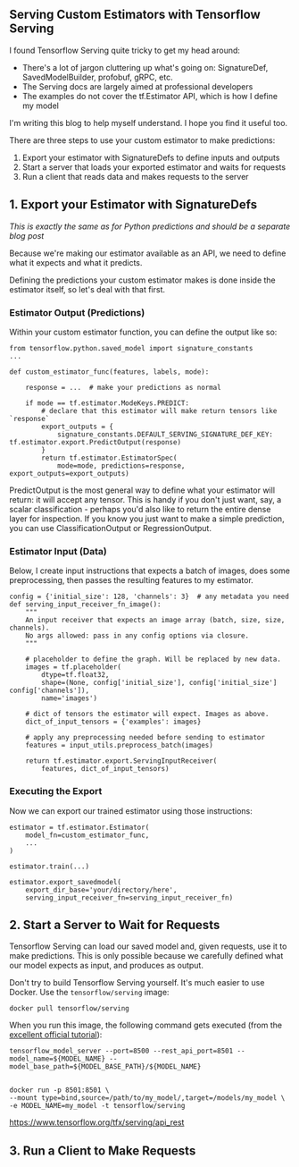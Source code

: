 ## Serving Custom Estimators with Tensorflow Serving

I found Tensorflow Serving quite tricky to get my head around:
-  There's a lot of jargon cluttering up what's going on: SignatureDef, SavedModelBuilder, profobuf, gRPC, etc.
- The Serving docs are largely aimed at professional developers
- The examples do not cover the tf.Estimator API, which is how I define my model

I'm writing this blog to help myself understand. I hope you find it useful too.

There are three steps to use your custom estimator to make predictions:
1. Export your estimator with SignatureDefs to define inputs and outputs
2. Start a server that loads your exported estimator and waits for requests
3. Run a client that reads data and makes requests to the server

## 1. Export your Estimator with SignatureDefs

*This is exactly the same as for Python predictions and should be a separate blog post*

Because we're making our estimator available as an API, we need to define what it expects and what it predicts.

Defining the predictions your custom estimator makes is done inside the estimator itself, so let's deal with that first.

### Estimator Output (Predictions)

Within your custom estimator function, you can define the output like so:

    from tensorflow.python.saved_model import signature_constants
    ...

    def custom_estimator_func(features, labels, mode):

        response = ...  # make your predictions as normal

        if mode == tf.estimator.ModeKeys.PREDICT:
            # declare that this estimator will make return tensors like `response`
            export_outputs = {
                signature_constants.DEFAULT_SERVING_SIGNATURE_DEF_KEY: tf.estimator.export.PredictOutput(response)
            }
            return tf.estimator.EstimatorSpec(
                mode=mode, predictions=response, export_outputs=export_outputs)

PredictOutput is the most general way to define what your estimator will return: it will accept any tensor. This is handy if you don't just want, say, a scalar classification - perhaps you'd also like to return the entire dense layer for inspection. If you know you just want to make a simple prediction, you can use ClassificationOutput or RegressionOutput.


### Estimator Input (Data)


Below, I create input instructions that expects a batch of images, does some preprocessing, then passes the resulting features to my estimator.

    config = {'initial_size': 128, 'channels': 3}  # any metadata you need
    def serving_input_receiver_fn_image(): 
        """
        An input receiver that expects an image array (batch, size, size, channels).
        No args allowed: pass in any config options via closure.
        """

        # placeholder to define the graph. Will be replaced by new data.
        images = tf.placeholder(
            dtype=tf.float32,
            shape=(None, config['initial_size'], config['initial_size'] config['channels']), 
            name='images')
 
        # dict of tensors the estimator will expect. Images as above.
        dict_of_input_tensors = {'examples': images}  

        # apply any preprocessing needed before sending to estimator
        features = input_utils.preprocess_batch(images)

        return tf.estimator.export.ServingInputReceiver(
            features, dict_of_input_tensors)

### Executing the Export

Now we can export our trained estimator using those instructions:


    estimator = tf.estimator.Estimator(
        model_fn=custom_estimator_func,
        ...
    )

    estimator.train(...)

    estimator.export_savedmodel(
        export_dir_base='your/directory/here',
        serving_input_receiver_fn=serving_input_receiver_fn)


## 2. Start a Server to Wait for Requests

Tensorflow Serving can load our saved model and, given requests, use it to make predictions. This is only possible because we carefully defined what our model expects as input, and produces as output.

Don't try to build Tensorflow Serving yourself. It's much easier to use Docker. Use the `tensorflow/serving` image:

    docker pull tensorflow/serving

When you run this image, the following command gets executed (from the [excellent official tutorial]()):

    tensorflow_model_server --port=8500 --rest_api_port=8501 --model_name=${MODEL_NAME} --model_base_path=${MODEL_BASE_PATH}/${MODEL_NAME}


    docker run -p 8501:8501 \
    --mount type=bind,source=/path/to/my_model/,target=/models/my_model \
    -e MODEL_NAME=my_model -t tensorflow/serving

https://www.tensorflow.org/tfx/serving/api_rest


## 3. Run a Client to Make Requests